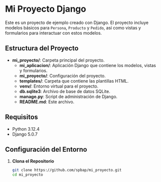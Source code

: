 # Mi Proyecto Django

Este es un proyecto de ejemplo creado con Django. El proyecto incluye modelos básicos para `Persona`, `Producto` y `Pedido`, así como vistas y formularios para interactuar con estos modelos.

## Estructura del Proyecto

- **mi_proyecto/**: Carpeta principal del proyecto.
  - **mi_aplicacion/**: Aplicación Django que contiene los modelos, vistas y formularios.
  - **mi_proyecto/**: Configuración del proyecto.
  - **templates/**: Carpeta que contiene las plantillas HTML.
  - **venv/**: Entorno virtual para el proyecto.
  - **db.sqlite3**: Archivo de base de datos SQLite.
  - **manage.py**: Script de administración de Django.
  - **README.md**: Este archivo.

## Requisitos

- Python 3.12.4
- Django 5.0.7 

## Configuración del Entorno

1. **Clona el Repositorio**

   ```bash
   git clone https://github.com/spbap/mi_proyecto.git
   cd mi_proyecto

